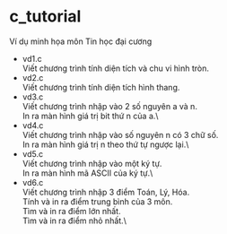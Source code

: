 # c_tutorial
Ví dụ minh họa môn Tin học đại cương
* vd1.c\
Viết chương trình tính diện tích và chu vi hình tròn.
* vd2.c\
Viết chương trình tính diện tích hình thang.
* vd3.c\
Viết chương trình nhập vào 2 số nguyên a và n.\
In ra màn hình giá trị bit thứ n của a.\
* vd4.c\
Viết chương trình nhập vào số nguyên n có 3 chữ số.\
In ra màn hình giá trị n theo thứ tự ngược lại.\
* vd5.c\
Viết chương trình nhập vào một ký tự.\
In ra màn hình mã ASCII của ký tự.\
* vd6.c\
Viết chương trình nhập 3 điểm Toán, Lý, Hóa.\
Tính và in ra điểm trung bình của 3 môn.\
Tìm và in ra điểm lớn nhất.\
Tìm và in ra điểm nhỏ nhất.\
